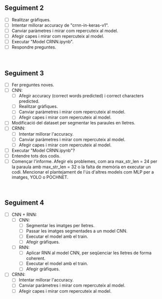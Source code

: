 ## **Seguiment 2**
- [ ] Realitzar gràfiques.
- [ ] Intentar millorar accuracy de "crnn-in-keras-v1".
- [ ] Canviar paràmetres i mirar com repercuteix al model.
- [ ] Afegir capes i mirar com repercuteix al model.
- [ ] Executar "Model CRNN.ipynb".
- [ ] Respondre preguntes.
<br/><br/><br/>

## **Seguiment 3**
- [ ] Fer preguntes noves.
- [ ] CNN:
  - [ ] Afegir accuracy (correct words predicted) i correct characters predicted.
  - [ ] Realitzar gràfiques.
  - [ ] Canviar paràmetres i mirar com repercuteix al model.
  - [ ] Afegir capes i mirar com repercuteix al model.
- [ ] Modificació del dataset per segmentar les paraules en lletres.
- [ ] CRNN:
  - [ ] Intentar millorar l'accuracy.
  - [ ] Canviar paràmetres i mirar com repercuteix al model.
  - [ ] Afegir capes i mirar com repercuteix al model.
- [ ] Executar "Model CRNN.ipynb"?
- [ ] Entendre tots dos codis.
- [ ] Començar l'informe. Afegir els problemes, com ara max_str_len = 24 per la paraula amb max_str_len = 32 o la falta de memòria en executar un codi. Mencionar el plantejament de l'ús d'altres models com MLP per a imatges, YOLO o POCHNET.
<br/><br/><br/>

## **Seguiment 4**
- [ ] CNN + RNN:
  - [ ] CNN:
    - [ ] Segmentar les imatges per lletres.
    - [ ] Passar les imatges segmentades a un model CNN.
    - [ ] Executar el model amb el train.
    - [ ] Afegir gràfiques.
  - [ ] RNN:
    - [ ] Aplicar RNN al model CNN, per seqüenciar les lletres de forma coherent.
    - [ ] Executar el model amb el train.
    - [ ] Afegir gràfiques.
- [ ] CRNN:
  - [ ] Intentar millorar l'accuracy.
  - [ ] Canviar paràmetres i mirar com repercuteix al model.
  - [ ] Afegir capes i mirar com repercuteix al model.
<br/><br/><br/>
